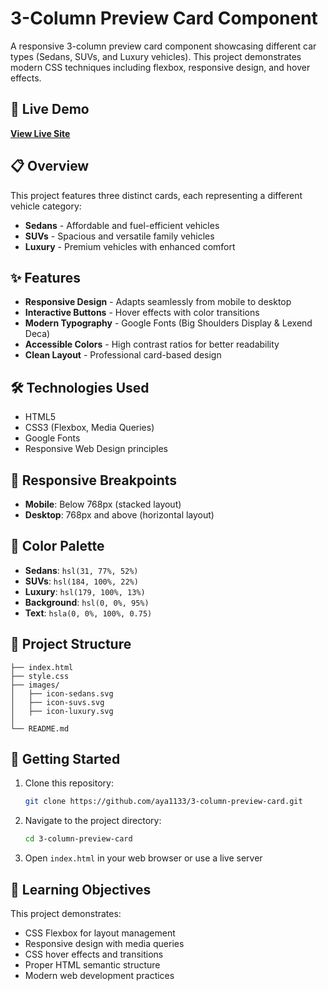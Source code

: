 # 3-Column Preview Card Component

A responsive 3-column preview card component showcasing different car types (Sedans, SUVs, and Luxury vehicles). This project demonstrates modern CSS techniques including flexbox, responsive design, and hover effects.

## 🚀 Live Demo

**[View Live Site](https://.github.io/3-column-preview-card/)**


## 📋 Overview

This project features three distinct cards, each representing a different vehicle category:

- **Sedans** - Affordable and fuel-efficient vehicles
- **SUVs** - Spacious and versatile family vehicles  
- **Luxury** - Premium vehicles with enhanced comfort

## ✨ Features

- **Responsive Design** - Adapts seamlessly from mobile to desktop
- **Interactive Buttons** - Hover effects with color transitions
- **Modern Typography** - Google Fonts (Big Shoulders Display & Lexend Deca)
- **Accessible Colors** - High contrast ratios for better readability
- **Clean Layout** - Professional card-based design

## 🛠️ Technologies Used

- HTML5
- CSS3 (Flexbox, Media Queries)
- Google Fonts
- Responsive Web Design principles

## 📱 Responsive Breakpoints

- **Mobile**: Below 768px (stacked layout)
- **Desktop**: 768px and above (horizontal layout)

## 🎨 Color Palette

- **Sedans**: `hsl(31, 77%, 52%)`
- **SUVs**: `hsl(184, 100%, 22%)`
- **Luxury**: `hsl(179, 100%, 13%)`
- **Background**: `hsl(0, 0%, 95%)`
- **Text**: `hsla(0, 0%, 100%, 0.75)`

## 📁 Project Structure

```
├── index.html          
├── style.css          
├── images/             
│   ├── icon-sedans.svg
│   ├── icon-suvs.svg
│   ├── icon-luxury.svg
│   
└── README.md           
```

## 🚀 Getting Started

1. Clone this repository:
   ```bash
   git clone https://github.com/aya1133/3-column-preview-card.git
   ```

2. Navigate to the project directory:
   ```bash
   cd 3-column-preview-card
   ```

3. Open `index.html` in your web browser or use a live server



## 🎯 Learning Objectives

This project demonstrates:
- CSS Flexbox for layout management
- Responsive design with media queries
- CSS hover effects and transitions
- Proper HTML semantic structure
- Modern web development practices


  

